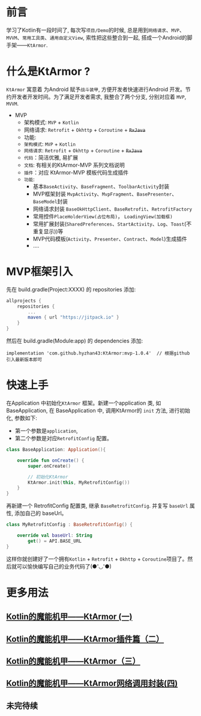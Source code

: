# 前言
学习了Kotlin有一段时间了, 每次写`项目/Demo`的时候, 总是用到`网络请求`、`MVP`、`MVVM`、`常用工具类`、`通用自定义View`, 索性把这些整合到一起, 搭成一个Android的脚手架——`KtArmor`. 

# 什么是KtArmor ?

`KtArmor` 寓意着 为Android 赋予`战斗装甲`, 方便开发者快速进行Android 开发。节约开发者开发时间。为了满足开发者需求, 我整合了两个分支, 分别对应着 `MVP`, `MVVM`.

- MVP  
  - 架构模式: `MVP` + `Kotlin`  
  - 网络请求: `Retrofit` + `Okhttp` + `Coroutine` + ~~`RxJava`~~    
  - 功能:  
  - `架构模式`: `MVP` + `Kotlin`  
  - `网络请求`: `Retrofit` + `Okhttp` + `Coroutine` + ~~`RxJava`~~    
  - `代码`：简洁优雅, 易扩展
  - `文档`: 有相关的KtArmor-MVP 系列文档说明
  - `插件`：对应 KtArmor-MVP 模板代码生成插件
  - `功能`:  
    - 基本`BaseActivity`、`BaseFragment`、`ToolbarActivity`封装  
    - MVP框架封装 `MvpActivity`、`MvpFragment`、`BasePresenter`、`BaseModel`封装  
    - 网络请求封装 `BaseOkHttpClient`、`BaseRetrofit`、`RetrofitFactory`  
    - 常用控件`PlaceHolderView(占位布局)`， `LoadingView(加载框)`  
    - 常用扩展封装(`SharedPreferences`、`StartActivity`、`Log`、`Toast`(不重复显示))等  
    - MVP代码模板(`Activity`、`Presenter`、`Contract`、`Model`)生成插件  
    - ....

 # MVP框架引入

 先在 build.gradle(Project:XXXX) 的 repositories 添加:
 ```groovy
 allprojects {
     repositories {
         ...
         maven { url "https://jitpack.io" }
     }
 }
 ```
 然后在 build.gradle(Module:app) 的 dependencies 添加:

 ```
 implementation 'com.github.hyzhan43:KtArmor:mvp-1.0.4'  // 根据github 引入最新版本即可
 ```

 # 快速上手
 在Application 中初始化`KtArmor` 框架。新建一个application 类, 如 BaseApplication, 在 BaseApplication 中, 调用KtArmor的 `init` 方法, 进行初始化, 参数如下:
 * 第一个参数是`application`,
 * 第二个参数是对应`RetrofitConfig` 配置。
 ```kotlin
 class BaseApplication: Application(){

     override fun onCreate() {
         super.onCreate()

         // 初始化KtArmor
         KtArmor.init(this, MyRetrofitConfig())
     }
 }
 ```
 再新建一个 RetrofitConfig 配置类, 继承 `BaseRetrofitConfig`. 并复写 `baseUrl` 属性, 添加自己的 baseUrl。


 ```kotlin
 class MyRetrofitConfig : BaseRetrofitConfig() {

     override val baseUrl: String
         get() = API.BASE_URL
 }
 ```
 这样你就创建好了一个拥有`Kotlin` + `Retrofit` + `Okhttp` + `Coroutine`项目了。然后就可以愉快编写自己的业务代码了(●'◡'●)


# 更多用法

## [Kotlin的魔能机甲——KtArmor (一)](https://juejin.im/post/5d319e3651882540be3a2be7)  

## [Kotlin的魔能机甲——KtArmor插件篇（二）](https://juejin.im/post/5d3eb9e7f265da03a31d1072)

## [Kotlin的魔能机甲——KtArmor（三）](https://juejin.im/post/5d4a872e51882575595c40f1)

## [Kotlin的魔能机甲——KtArmor网络调用封装(四)](https://juejin.im/post/5da1a753f265da5b932e6f5b)

## 未完待续


